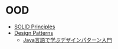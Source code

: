 # OOD

- [SOLID Principles](solid.md)
- [Design Patterns](design-patterns)
  - [Java言語で学ぶデザインパターン入門](design-patterns/java-dp)
